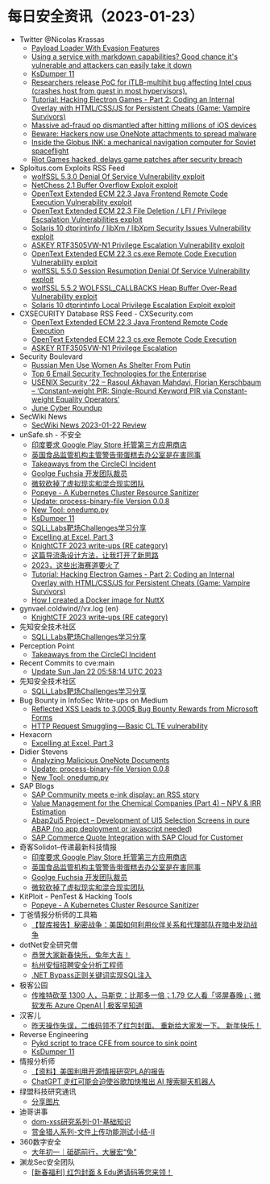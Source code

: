 # 每日安全资讯（2023-01-23）

- Twitter @Nicolas Krassas
  - [Payload Loader With Evasion Features](https://twitter.com/Dinosn/status/1617129318622105600)
  - [Using a service with markdown capabilities? Good chance it's vulnerable and attackers can easily take it down](https://twitter.com/Dinosn/status/1617127095544565766)
  - [KsDumper 11](https://twitter.com/Dinosn/status/1617127037113622533)
  - [Researchers release PoC for iTLB-multihit bug affecting Intel cpus (crashes host from guest in most hypervisors).](https://twitter.com/Dinosn/status/1617055135473012736)
  - [Tutorial: Hacking Electron Games - Part 2: Coding an Internal Overlay with HTML/CSS/JS for Persistent Cheats (Game: Vampire Survivors)](https://twitter.com/Dinosn/status/1617055013347676165)
  - [Massive ad-fraud op dismantled after hitting millions of iOS devices](https://twitter.com/Dinosn/status/1617054955700981760)
  - [Beware: Hackers now use OneNote attachments to spread malware](https://twitter.com/Dinosn/status/1617054713580777473)
  - [Inside the Globus INK: a mechanical navigation computer for Soviet spaceflight](https://twitter.com/Dinosn/status/1617054216186433537)
  - [Riot Games hacked, delays game patches after security breach](https://twitter.com/Dinosn/status/1617054147844472832)
- Sploitus.com Exploits RSS Feed
  - [wolfSSL 5.3.0 Denial Of Service Vulnerability exploit](https://sploitus.com/exploit?id=1337DAY-ID-38163&utm_source=rss&utm_medium=rss)
  - [NetChess 2.1 Buffer Overflow Exploit exploit](https://sploitus.com/exploit?id=1337DAY-ID-38165&utm_source=rss&utm_medium=rss)
  - [OpenText Extended ECM 22.3 Java Frontend Remote Code Execution Vulnerability exploit](https://sploitus.com/exploit?id=1337DAY-ID-38168&utm_source=rss&utm_medium=rss)
  - [OpenText Extended ECM 22.3 File Deletion / LFI / Privilege Escsalation Vulnerabilities exploit](https://sploitus.com/exploit?id=1337DAY-ID-38166&utm_source=rss&utm_medium=rss)
  - [Solaris 10 dtprintinfo / libXm / libXpm Security Issues Vulnerability exploit](https://sploitus.com/exploit?id=1337DAY-ID-38170&utm_source=rss&utm_medium=rss)
  - [ASKEY RTF3505VW-N1 Privilege Escalation Vulnerability exploit](https://sploitus.com/exploit?id=1337DAY-ID-38164&utm_source=rss&utm_medium=rss)
  - [OpenText Extended ECM 22.3 cs.exe Remote Code Execution Vulnerability exploit](https://sploitus.com/exploit?id=1337DAY-ID-38167&utm_source=rss&utm_medium=rss)
  - [wolfSSL 5.5.0 Session Resumption Denial Of Service Vulnerability exploit](https://sploitus.com/exploit?id=1337DAY-ID-38161&utm_source=rss&utm_medium=rss)
  - [wolfSSL 5.5.2 WOLFSSL_CALLBACKS Heap Buffer Over-Read Vulnerability exploit](https://sploitus.com/exploit?id=1337DAY-ID-38162&utm_source=rss&utm_medium=rss)
  - [Solaris 10 dtprintinfo Local Privilege Escalation Exploit exploit](https://sploitus.com/exploit?id=1337DAY-ID-38169&utm_source=rss&utm_medium=rss)
- CXSECURITY Database RSS Feed - CXSecurity.com
  - [OpenText Extended ECM 22.3 Java Frontend Remote Code Execution](https://cxsecurity.com/issue/WLB-2023010037)
  - [OpenText Extended ECM 22.3 cs.exe Remote Code Execution](https://cxsecurity.com/issue/WLB-2023010036)
  - [ASKEY RTF3505VW-N1 Privilege Escalation](https://cxsecurity.com/issue/WLB-2023010035)
- Security Boulevard
  - [Russian Men Use Women As Shelter From Putin](https://securityboulevard.com/2023/01/russian-men-use-women-as-shelter-from-putin/)
  - [Top 6 Email Security Technologies for the Enterprise](https://securityboulevard.com/2023/01/top-6-email-security-technologies-for-the-enterprise/)
  - [USENIX Security ’22 – Rasoul Akhavan Mahdavi, Florian Kerschbaum –  ‘Constant-weight PIR: Single-Round Keyword PIR via Constant-weight Equality Operators’](https://securityboulevard.com/2023/01/usenix-security-22-rasoul-akhavan-mahdavi-florian-kerschbaum-constant-weight-pir-single-round-keyword-pir-via-constant-weight-equality-operators/)
  - [June Cyber Roundup](https://securityboulevard.com/2023/01/june-cyber-roundup/)
- SecWiki News
  - [SecWiki News 2023-01-22 Review](http://www.sec-wiki.com/?2023-01-22)
- unSafe.sh - 不安全
  - [印度要求 Google Play Store 托管第三方应用商店](https://buaq.net/go-146505.html)
  - [英国食品监管机构主管警告带蛋糕去办公室是在害同事](https://buaq.net/go-146506.html)
  - [Takeaways from the CircleCI Incident](https://buaq.net/go-146500.html)
  - [Goolge Fuchsia 开发团队裁员](https://buaq.net/go-146503.html)
  - [微软砍掉了虚拟现实和混合现实团队](https://buaq.net/go-146504.html)
  - [Popeye - A Kubernetes Cluster Resource Sanitizer](https://buaq.net/go-146502.html)
  - [Update: process-binary-file Version 0.0.8](https://buaq.net/go-146492.html)
  - [New Tool: onedump.py](https://buaq.net/go-146493.html)
  - [KsDumper 11](https://buaq.net/go-146487.html)
  - [SQLi_Labs靶场Challenges学习分享](https://buaq.net/go-146495.html)
  - [Excelling at Excel, Part 3](https://buaq.net/go-146478.html)
  - [KnightCTF 2023 write-ups (RE category)](https://buaq.net/go-146499.html)
  - [这篇导流条设计方法，让我打开了新思路](https://buaq.net/go-146509.html)
  - [2023，这些出海赛道要火了](https://buaq.net/go-146518.html)
  - [Tutorial: Hacking Electron Games - Part 2: Coding an Internal Overlay with HTML/CSS/JS for Persistent Cheats (Game: Vampire Survivors)](https://buaq.net/go-146463.html)
  - [How I created a Docker image for NuttX](https://buaq.net/go-146460.html)
- gynvael.coldwind//vx.log (en)
  - [KnightCTF 2023 write-ups (RE category)](https://gynvael.coldwind.pl/?id=761)
- 先知安全技术社区
  - [SQLi_Labs靶场Challenges学习分享](https://xz.aliyun.com/t/12061)
- Perception Point
  - [Takeaways from the CircleCI Incident](https://perception-point.io/blog/attack-trends/takeaways-from-the-circleci-incident/)
- Recent Commits to cve:main
  - [Update Sun Jan 22 05:58:14 UTC 2023](https://github.com/trickest/cve/commit/036efc01cbc344b4de63a70bf408be16e32c3ac8)
- 先知安全技术社区
  - [SQLi_Labs靶场Challenges学习分享](https://xz.aliyun.com/t/12061)
- Bug Bounty in InfoSec Write-ups on Medium
  - [Reflected XSS Leads to 3,000$ Bug Bounty Rewards from Microsoft Forms](https://infosecwriteups.com/reflected-xss-leads-to-3-000-bug-bounty-rewards-from-microsoft-forms-efe34fc6b261?source=rss----7b722bfd1b8d--bug_bounty)
  - [HTTP Request Smuggling — Basic CL.TE vulnerability](https://infosecwriteups.com/http-request-smuggling-basic-cl-te-vulnerability-a2975c664c53?source=rss----7b722bfd1b8d--bug_bounty)
- Hexacorn
  - [Excelling at Excel, Part 3](https://www.hexacorn.com/blog/2023/01/22/excelling-at-excel-part-3/)
- Didier Stevens
  - [Analyzing Malicious OneNote Documents](https://blog.didierstevens.com/2023/01/22/analyzing-malicious-onenote-documents/)
  - [Update: process-binary-file Version 0.0.8](https://blog.didierstevens.com/2023/01/22/update-process-binary-file-version-0-0-8/)
  - [New Tool: onedump.py](https://blog.didierstevens.com/2023/01/22/new-tool-onedump-py/)
- SAP Blogs
  - [SAP Community meets e-ink display: an RSS story](https://blogs.sap.com/2023/01/22/sap-community-meets-e-ink-display-an-rss-story/)
  - [Value Management for the Chemical Companies (Part 4) – NPV & IRR Estimation](https://blogs.sap.com/2023/01/22/value-management-for-the-chemical-companies-part-4-npv-irr-estimation/)
  - [Abap2ui5 Project – Development of UI5 Selection Screens in pure ABAP (no app deployment or javascript needed)](https://blogs.sap.com/2023/01/22/abap2ui5-project-development-of-ui5-selection-screens-in-pure-abap-no-app-deployment-or-javascript-needed/)
  - [SAP Commerce Quote Integration with SAP Cloud for Customer](https://blogs.sap.com/2023/01/22/sap-commerce-quote-integration-with-sap-cloud-for-customer/)
- 奇客Solidot–传递最新科技情报
  - [印度要求 Google Play Store 托管第三方应用商店](https://www.solidot.org/story?sid=73943)
  - [英国食品监管机构主管警告带蛋糕去办公室是在害同事](https://www.solidot.org/story?sid=73942)
  - [Goolge Fuchsia 开发团队裁员](https://www.solidot.org/story?sid=73941)
  - [微软砍掉了虚拟现实和混合现实团队](https://www.solidot.org/story?sid=73940)
- KitPloit - PenTest & Hacking Tools
  - [Popeye - A Kubernetes Cluster Resource Sanitizer](http://www.kitploit.com/2023/01/popeye-kubernetes-cluster-resource.html)
- 丁爸情报分析师的工具箱
  - [【智库报告】秘密战争：美国如何利用伙伴关系和代理部队在暗中发动战争](https://mp.weixin.qq.com/s?__biz=MzI2MTE0NTE3Mw==&mid=2651134639&idx=1&sn=6be8a89aef0b3a7dc4f09cd913629924&chksm=f1af6d95c6d8e483c70c9414ba0542886ca34ed76da2d8972b116888397f1387adc5bf8de67f&scene=58&subscene=0#rd)
- dotNet安全研究僧
  - [恭贺大家新春快乐，兔年大吉！](https://mp.weixin.qq.com/s?__biz=MzUyOTc3NTQ5MA==&mid=2247487141&idx=1&sn=a29eba8625396686c892972b01bc4ce0&chksm=fa5aa048cd2d295eb962e284933f3d1c70ee0597e4d8818413cf6c81c0f537feeb47a4c93692&scene=58&subscene=0#rd)
  - [杭州安恒招聘安全分析工程师](https://mp.weixin.qq.com/s?__biz=MzUyOTc3NTQ5MA==&mid=2247487141&idx=2&sn=c477a49f5c249d2b564bc60cfbf45671&chksm=fa5aa048cd2d295e84acf82c5e24c1ac9d5434680e29eb4b8ab42c5fe03646f8fa6cad3da817&scene=58&subscene=0#rd)
  - [.NET Bypass正则关键词实现SQL注入](https://mp.weixin.qq.com/s?__biz=MzUyOTc3NTQ5MA==&mid=2247487141&idx=3&sn=53d0009b2399ab6432ace0bd975ed684&chksm=fa5aa048cd2d295e776673fc7102384b6c4b4d7518c6fef428b566758f2dd2bbead24ac79c83&scene=58&subscene=0#rd)
- 极客公园
  - [传推特砍至 1300 人，马斯克：比那多一倍；1.79 亿人看「竖屏春晚」；微软发布 Azure OpenAI | 极客早知道](https://mp.weixin.qq.com/s?__biz=MTMwNDMwODQ0MQ==&mid=2652980975&idx=1&sn=7bbe05bcfb0b16122b05cee217de5a31&chksm=7e543b594923b24ffbed8bd2eeb01cad8ee44d77dcb38568fcd506eefb5f891b009412310266&scene=58&subscene=0#rd)
- 汉客儿
  - [昨天操作失误，二维码领不了红包封面。
重新给大家发一下。
新年快乐！](https://mp.weixin.qq.com/s?__biz=MzI1NTUzMjUzMQ==&mid=2247484769&idx=1&sn=990694aa5b5eb74fe6c1c8b24331d249&chksm=ea35c9fddd4240ebfeb7862406c8cdcf87dc0cf72cc95e792b23781e14bf6c3b8455081062e5&scene=58&subscene=0#rd)
- Reverse Engineering
  - [Pykd script to trace CFE from source to sink point](https://www.reddit.com/r/ReverseEngineering/comments/10io5ge/pykd_script_to_trace_cfe_from_source_to_sink_point/)
  - [KsDumper 11](https://www.reddit.com/r/ReverseEngineering/comments/10if061/ksdumper_11/)
- 情报分析师
  - [【资料】美国利用开源情报研究PLA的报告](https://mp.weixin.qq.com/s?__biz=MzA3Mjc1MTkwOA==&mid=2650524312&idx=1&sn=8f61cf849fb79b1f4d62c99a8079d1dc&chksm=8716e4d3b0616dc52c12b9edb02282d0457d0eea4897340d3652cfc10cfb283c65c4e1139135&scene=58&subscene=0#rd)
  - [ChatGPT 走红可能会迫使谷歌加快推出 AI 搜索聊天机器人](https://mp.weixin.qq.com/s?__biz=MzA3Mjc1MTkwOA==&mid=2650524312&idx=2&sn=9f02ac83820b063c204e4abe403e6d4c&chksm=8716e4d3b0616dc595891aae7b67577098ced5ca338c9fd081e2d106898b5c7394b8c4f6c8dd&scene=58&subscene=0#rd)
- 绿盟科技研究通讯
  - [分享图片](https://mp.weixin.qq.com/s?__biz=MzIyODYzNTU2OA==&mid=2247494349&idx=1&sn=00affef861c1c38c89ff6bfc502760a4&chksm=e84c4c12df3bc504a6067b2a91123155b608c93b5fb6fd6529092504a8e255d770abce197284&scene=58&subscene=0#rd)
- 迪哥讲事
  - [dom-xss研究系列-01-基础知识](https://mp.weixin.qq.com/s?__biz=MzIzMTIzNTM0MA==&mid=2247487285&idx=1&sn=4d92b220253d2144eae4ed7c0c36974d&chksm=e8a60556dfd18c407ae95a93ae1815a46cb7c2720a18d6efb5d39bc8aec9a298595b56c652bf&scene=58&subscene=0#rd)
  - [赏金猎人系列-文件上传功能测试小结-II](https://mp.weixin.qq.com/s?__biz=MzIzMTIzNTM0MA==&mid=2247487285&idx=2&sn=c2356d09548e5b6be50124bdcab6d508&chksm=e8a60556dfd18c40e6bc025c517f408c62c197a0db16633af9a6960afe52a58e5e6cddf257d8&scene=58&subscene=0#rd)
- 360数字安全
  - [大年初一｜砥砺前行，大展宏“兔”](https://mp.weixin.qq.com/s?__biz=MzA4MTg0MDQ4Nw==&mid=2247557377&idx=1&sn=3b700a5458a0bb1ff037d4bf7f7dda9a&chksm=9f8d7109a8faf81fd09d1069fae3da7499d1172b4e5c00220e6f9ea84775cc1ea6a64a6dc926&scene=58&subscene=0#rd)
- 渊龙Sec安全团队
  - [[新春福利] 红包封面 & Edu邀请码等您来领！](https://mp.weixin.qq.com/s?__biz=Mzg4NTY0MDg1Mg==&mid=2247484942&idx=1&sn=93abd9275937a0ae9e83ad89674216d9&chksm=cfa49df5f8d314e381bcfb9154c160848cf4eb2c5f8be21abdbdf83fc18b134178a2c8571420&scene=58&subscene=0#rd)
